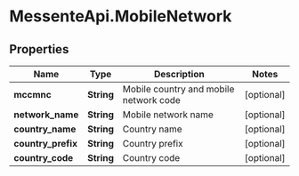 # MessenteApi.MobileNetwork

## Properties
Name | Type | Description | Notes
------------ | ------------- | ------------- | -------------
**mccmnc** | **String** | Mobile country and mobile network code | [optional] 
**network_name** | **String** | Mobile network name | [optional] 
**country_name** | **String** | Country name | [optional] 
**country_prefix** | **String** | Country prefix | [optional] 
**country_code** | **String** | Country code | [optional] 


